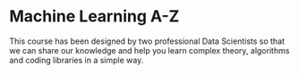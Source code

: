 # Machine Learning A-Z

This course has been designed by two professional Data Scientists so that we can share our knowledge and help you learn complex theory, algorithms and coding libraries in a simple way.
